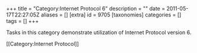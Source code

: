 +++
title = "Category:Internet Protocol 6"
description = ""
date = 2011-05-17T22:27:05Z
aliases = []
[extra]
id = 9705
[taxonomies]
categories = []
tags = []
+++

Tasks in this category demonstrate utilization of Internet Protocol version 6.

[[Category:Internet Protocol]]
